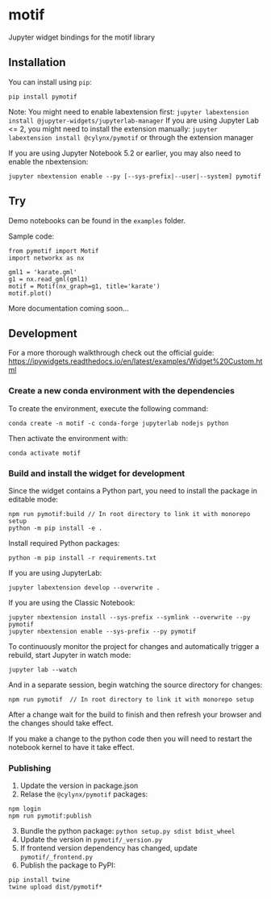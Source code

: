 # motif

Jupyter widget bindings for the motif library

## Installation

You can install using `pip`:

```
pip install pymotif
```

Note: You might need to enable labextension first: `jupyter labextension install @jupyter-widgets/jupyterlab-manager`
If you are using Jupyter Lab <= 2, you might need to install the extension manually: `jupyter labextension install @cylynx/pymotif` or through the extension manager

If you are using Jupyter Notebook 5.2 or earlier, you may also need to enable
the nbextension:

```
jupyter nbextension enable --py [--sys-prefix|--user|--system] pymotif
```

## Try

Demo notebooks can be found in the `examples` folder.

Sample code:

```
from pymotif import Motif
import networkx as nx

gml1 = 'karate.gml'
g1 = nx.read_gml(gml1)
motif = Motif(nx_graph=g1, title='karate')
motif.plot()
```

More documentation coming soon...

## Development

For a more thorough walkthrough check out the official guide:  
https://ipywidgets.readthedocs.io/en/latest/examples/Widget%20Custom.html

### Create a new conda environment with the dependencies

To create the environment, execute the following command:

```
conda create -n motif -c conda-forge jupyterlab nodejs python
```

Then activate the environment with:

```
conda activate motif
```

### Build and install the widget for development

Since the widget contains a Python part, you need to install the package in editable mode:

```
npm run pymotif:build // In root directory to link it with monorepo setup
python -m pip install -e .
```

Install required Python packages:

```
python -m pip install -r requirements.txt
```

If you are using JupyterLab:

```
jupyter labextension develop --overwrite .
```

If you are using the Classic Notebook:

```
jupyter nbextension install --sys-prefix --symlink --overwrite --py pymotif
jupyter nbextension enable --sys-prefix --py pymotif
```

To continuously monitor the project for changes and automatically trigger a rebuild, start Jupyter in watch mode:

```
jupyter lab --watch
```

And in a separate session, begin watching the source directory for changes:

```
npm run pymotif  // In root directory to link it with monorepo setup
```

After a change wait for the build to finish and then refresh your browser and the changes should take effect.

If you make a change to the python code then you will need to restart the notebook kernel to have it take effect.

### Publishing

1. Update the version in package.json
2. Relase the `@cylynx/pymotif` packages:

```
npm login
npm run pymotif:publish
```

3. Bundle the python package: `python setup.py sdist bdist_wheel`
4. Update the version in `pymotif/_version.py`
5. If frontend version dependency has changed, update `pymotif/_frontend.py`
6. Publish the package to PyPI:

```
pip install twine
twine upload dist/pymotif*
```
